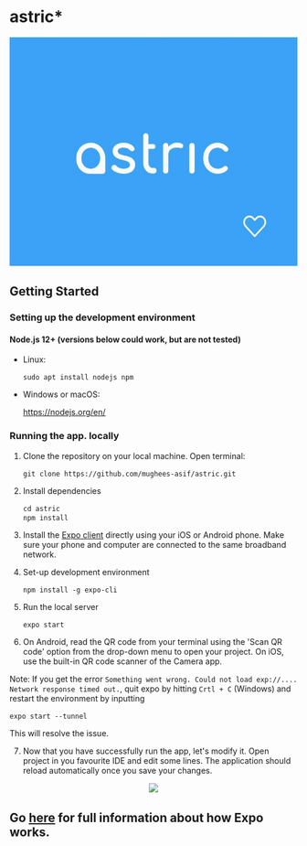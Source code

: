 # astric*

<p align="center">
  <img width="600" height="400" src="https://github.com/mughees-asif/astric/blob/master/assets/images/logo.png">
</p>

## Getting Started

### Setting up the development environment

#### Node.js 12+ (versions below could work, but are not tested)

* Linux:

   ```
   sudo apt install nodejs npm
   ```

* Windows or macOS:

   https://nodejs.org/en/

### Running the app. locally

1. Clone the repository on your local machine. Open terminal:

   ```
   git clone https://github.com/mughees-asif/astric.git
   ```
2. Install dependencies

   ```
   cd astric
   npm install
   ```
3. Install the [Expo client](https://expo.io/) directly using your iOS or Android phone. Make sure your phone and computer are connected to the same broadband network.

4. Set-up development environment

   ```
   npm install -g expo-cli
   ```
5. Run the local server

   ```
   expo start
   ```
6. On Android, read the QR code from your terminal using the 'Scan QR code' option from the drop-down menu to open your project. On iOS, use the built-in QR code scanner of the Camera app.

Note: If you get the error `Something went wrong. Could not load exp://.... Network response timed out.`, quit expo by hitting `Crtl + C` (Windows) and restart the environment by inputting
   ```
   expo start --tunnel
   ```
This will resolve the issue.

7. Now that you have successfully run the app, let's modify it. Open project in you favourite IDE and edit some lines. The application should reload automatically once you save your changes.

<p align="center">
  <img src="https://media.giphy.com/media/daV4z2HV9jNWvqnQxG/giphy.gif">
</p>

## Go [here](https://docs.expo.io/versions/latest/workflow/how-expo-works/) for full information about how Expo works.

